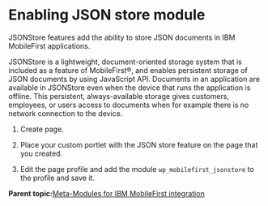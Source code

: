 # Enabling JSON store module

JSONStore features add the ability to store JSON documents in IBM MobileFirst applications.

JSONStore is a lightweight, document-oriented storage system that is included as a feature of MobileFirst®, and enables persistent storage of JSON documents by using JavaScript API. Documents in an application are available in JSONStore even when the device that runs the application is offline. This persistent, always-available storage gives customers, employees, or users access to documents when for example there is no network connection to the device.

1.  Create page.

2.  Place your custom portlet with the JSON store feature on the page that you created.

3.  Edit the page profile and add the module `wp_mobilefirst_jsonstore` to the profile and save it.


**Parent topic:**[Meta-Modules for IBM MobileFirst integration](../integrate/wl_int_metamodules.md)

